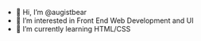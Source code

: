 - 👋 Hi, I’m @augistbear
- 👀 I’m interested in Front End Web Development and UI
- 🌱 I’m currently learning HTML/CSS

<!---
augistbear/augistbear is a ✨ special ✨ repository because its `README.md` (this file) appears on your GitHub profile.
You can click the Preview link to take a look at your changes.
--->
